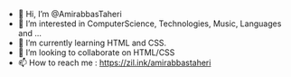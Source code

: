 - 👋 Hi, I’m @AmirabbasTaheri
- 👀 I’m interested in ComputerScience, Technologies, Music, Languages and ...
- 🌱 I’m currently learning HTML and CSS.
- 💞️ I’m looking to collaborate on HTML/CSS
- 📫 How to reach me :
https://zil.ink/amirabbastaheri

<!---
AmirabbasTaheri/AmirabbasTaheri is a ✨ special ✨ repository because its `README.md` (this file) appears on your GitHub profile.
You can click the Preview link to take a look at your changes.
--->
